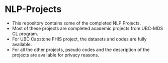 # NLP-Projects
- This repository contains some of the completed NLP Projects. 
- Most of these projects are completed academic projects from UBC-MDS CL program. 
- For UBC Capstone FHIS project, the datasets and codes are fully available.
- For all the other projects, pseudo codes and the description of the projects are available for privacy reasons. 
